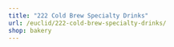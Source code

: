 ```yaml
---
title: "222 Cold Brew Specialty Drinks"
url: /euclid/222-cold-brew-specialty-drinks/
shop: bakery
---
```

